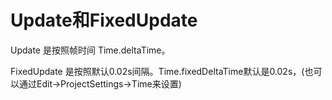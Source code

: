 # Update和FixedUpdate
Update 是按照帧时间 Time.deltaTime。

FixedUpdate 是按照默认0.02s间隔。Time.fixedDeltaTime默认是0.02s，(也可以通过Edit->ProjectSettings->Time来设置)